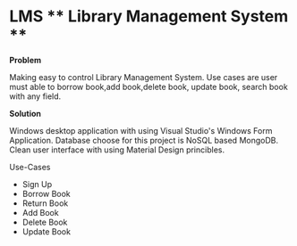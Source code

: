 # LMS ** Library Management System **


**Problem**

Making easy to control Library Management System. Use cases are user must able to borrow book,add
book,delete book, update book, search book with any field.

**Solution**

Windows desktop application with using Visual Studio's Windows Form Application. Database choose for this
project is NoSQL based MongoDB. Clean user interface with using Material Design princibles.

Use-Cases

- Sign Up
- Borrow Book
- Return Book
- Add Book
- Delete Book
- Update Book
